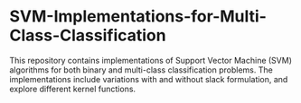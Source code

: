 # SVM-Implementations-for-Multi-Class-Classification
This repository contains implementations of Support Vector Machine (SVM) algorithms for both binary and multi-class classification problems. The implementations include variations with and without slack formulation, and explore different kernel functions.
